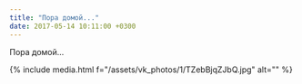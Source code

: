 ```yaml
---
title: "Пора домой..."
date: 2017-05-14 10:11:00 +0300
---
```


Пора домой...

{% include media.html f="/assets/vk_photos/1/TZebBjqZJbQ.jpg" alt="" %}
